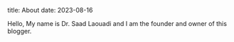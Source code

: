 title: About
date: 2023-08-16

Hello, My name is Dr. Saad Laouadi and I am the founder and owner of this blogger.

[julia]: {static}/images/julia-log.png
